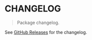 # CHANGELOG

> Package changelog.

See [GitHub Releases](https://github.com/stdlib-js/stats-base-dists-normal-cdf/releases) for the changelog.